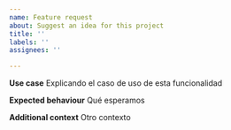 ```yaml
---
name: Feature request
about: Suggest an idea for this project
title: ''
labels: ''
assignees: ''

---
```


**Use case**
 Explicando el caso de uso de esta funcionalidad
 
**Expected behaviour**
 Qué esperamos
 
**Additional context**
 Otro contexto
